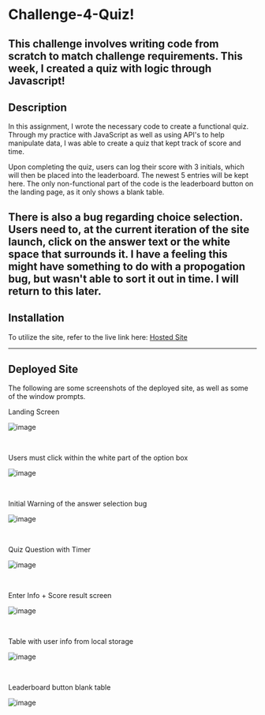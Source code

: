 # Challenge-4-Quiz!
This challenge involves writing code from scratch to match challenge requirements. 
This week, I created a quiz with logic through Javascript!
---------------------------------------------------------------------------------------------------------------------------------------------------
## Description
In this assignment, I wrote the necessary code to create a functional quiz. 
Through my practice with JavaScript as well as using API's to help manipulate data, I was able to create a quiz that kept track of score and time.

Upon completing the quiz, users can log their score with 3 initials, which will then be placed into the leaderboard. The newest 5 entries will be kept here.
The only non-functional part of the code is the leaderboard button on the landing page, as it only shows a blank table. 

There is also a bug regarding choice selection. Users need to, at the current iteration of the site launch, click on the answer text or the white space that surrounds it.
I have a feeling this might have something to do with a propogation bug, but wasn't able to sort it out in time. I will return to this later. 
---------------------------------------------------------------------------------------------------------------------------------------------------

## Installation
To utilize the site, refer to the live link here: [Hosted Site](https://joshuaorlandor.github.io/Challenge-4-Repo-Code_Quiz/)

---------------------------------------------------------------------------------------------------------------------------------------------------

## Deployed Site
The following are some screenshots of the deployed site, as well as some of the window prompts. 

Landing Screen

![image](https://user-images.githubusercontent.com/114437149/200185898-b2fa83d3-0b3a-4a4d-9878-0bf711f56a8c.png)

<br>

Users must click within the white part of the option box

![image](https://user-images.githubusercontent.com/114437149/200186260-4e13fd22-baaf-4ea5-8a3d-111da81edefe.png)

<br>

Initial Warning of the answer selection bug 

![image](https://user-images.githubusercontent.com/114437149/200185979-b3a21412-18c4-4a3f-b619-7caad0573fa2.png)

<br>

Quiz Question with Timer

![image](https://user-images.githubusercontent.com/114437149/200186024-9fcc7baf-b814-4729-8245-6fde16f48f95.png)

<br>

Enter Info + Score result screen

![image](https://user-images.githubusercontent.com/114437149/200186090-100ebb39-0a27-434d-9cff-4c7bce46f8c4.png)

<br>

Table with user info from local storage

![image](https://user-images.githubusercontent.com/114437149/200186107-c58551cf-12fa-4e5c-b8b9-5a5ba97b6a96.png)

<br>

Leaderboard button blank table

![image](https://user-images.githubusercontent.com/114437149/200186123-b4871482-d07c-47d1-af66-e41011c4bae9.png)

<br>



